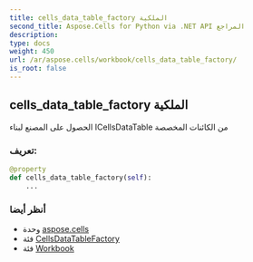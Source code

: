 ```yaml
---
title: cells_data_table_factory الملكية
second_title: Aspose.Cells for Python via .NET API المراجع
description:
type: docs
weight: 450
url: /ar/aspose.cells/workbook/cells_data_table_factory/
is_root: false
---
```

##  cells_data_table_factory الملكية

الحصول على المصنع لبناء ICellsDataTable من الكائنات المخصصة
###  تعريف:
```python
@property
def cells_data_table_factory(self):
    ...
```

###  أنظر أيضا
* وحدة [aspose.cells](../../)
* فئة [CellsDataTableFactory](/cells/python-net/ar/aspose.cells/cellsdatatablefactory)
* فئة [Workbook](/cells/python-net/ar/aspose.cells/workbook)
